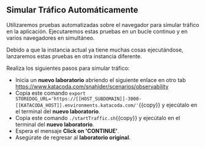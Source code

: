 ## Simular Tráfico Automáticamente

Utilizaremos pruebas automatizadas sobre el navegador para simular tráfico en la aplicación.
Ejecutaremos estas pruebas en un bucle continuo y en varios navegadores en simultáneo.

Debido a que la instancia actual ya tiene muchas cosas ejecutándose, lanzaremos estas pruebas en otra instancia diferente.

Realiza los siguientes pasos para simular tráfico:
* Inicia un **nuevo laboratorio** abriendo el siguiente enlace en otro tab <a href="https://www.katacoda.com/snahider/scenarios/observability" 
  target="jenkins">https://www.katacoda.com/snahider/scenarios/observability</a>
* Copia este comando `export STOREDOG_URL='https://[[HOST_SUBDOMAIN]]-3000-[[KATACODA_HOST]].environments.katacoda.com/'`{{copy}} y ejecútalo en el terminal del **nuevo laboratorio**.
* Copia este comando `./startTraffic.sh`{{copy}} y ejecútalo en el terminal del **nuevo laboratorio**.
* Espera el mensaje **Click on 'CONTINUE'**.
* Asegúrate de regresar al **laboratorio original**.


